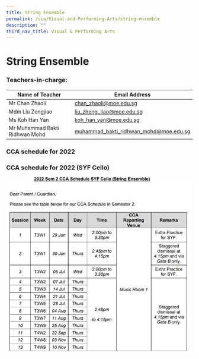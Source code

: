 ```yaml
---
title: String Ensemble
permalink: /cca/Visual-and-Performing-Arts/string-ensemble
description: ""
third_nav_title: Visual & Performing Arts
---
```

# **String Ensemble**

### Teachers-in-charge:

| Name of Teacher 	| Email Address 	|
|---	|---	|
| Mr Chan Zhaoli 	| [chan_zhaoli@moe.edu.sg](mailto:chan_zhaoli@moe.edu.sg) 	|
| Mdm Liu Zengjiao 	| [liu_zheng_jiao@moe.edu.sg](mailto:liu_zheng_jiao@moe.edu.sg) 	|
| Ms Koh Han Yan 	| [koh_han_yan@moe.edu.sg](mailto:koh_han_yan@moe.edu.sg) 	|
| Mr Muhammad Bakti Ridhwan Mohd 	| [muhammad_bakti_ridhwan_mohd@moe.edu.sg](mailto:muhammad_bakti_ridhwan_mohd@moe.edu.sg) 	|

### CCA schedule for 2022 

### CCA schedule for 2022 (SYF Cello)

![](/images/SEcellosem2.jpg)